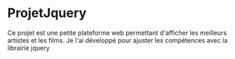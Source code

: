 # ProjetJquery
Ce projet est une petite plateforme web permettant d'afficher les meilleurs artistes et les films. Je l'ai développé pour ajuster les compétences avec la librairie jquery
